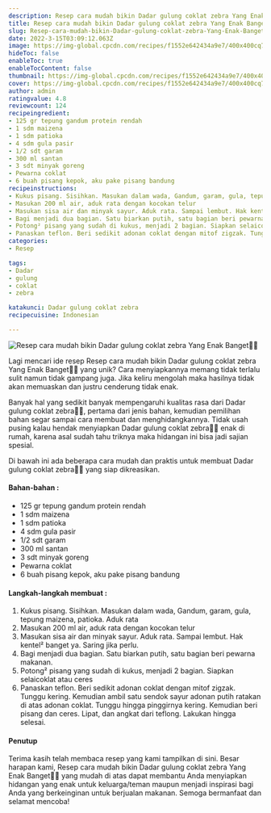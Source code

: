 ```yaml
---
description: Resep cara mudah bikin Dadar gulung coklat zebra Yang Enak Banget"
title: Resep cara mudah bikin Dadar gulung coklat zebra Yang Enak Banget
slug: Resep-cara-mudah-bikin-Dadar-gulung-coklat-zebra-Yang-Enak-Banget
date: 2022-3-15T03:09:12.063Z
image: https://img-global.cpcdn.com/recipes/f1552e642434a9e7/400x400cq70/photo.jpg
hideToc: false
enableToc: true
enableTocContent: false
thumbnail: https://img-global.cpcdn.com/recipes/f1552e642434a9e7/400x400cq70/photo.jpg
cover: https://img-global.cpcdn.com/recipes/f1552e642434a9e7/400x400cq70/photo.jpg
author: admin
ratingvalue: 4.8
reviewcount: 124
recipeingredient:
- 125 gr tepung gandum protein rendah
- 1 sdm maizena
- 1 sdm patioka
- 4 sdm gula pasir
- 1/2 sdt garam
- 300 ml santan
- 3 sdt minyak goreng
- Pewarna coklat
- 6 buah pisang kepok, aku pake pisang bandung
recipeinstructions:
- Kukus pisang. Sisihkan. Masukan dalam wada, Gandum, garam, gula, tepung maizena, patioka. Aduk rata
- Masukan 200 ml air, aduk rata dengan kocokan telur
- Masukan sisa air dan minyak sayur. Aduk rata. Sampai lembut. Hak kentel² banget ya. Saring jika perlu.
- Bagi menjadi dua bagian. Satu biarkan putih, satu bagian beri pewarna makanan.
- Potong² pisang yang sudah di kukus, menjadi 2 bagian. Siapkan selaicoklat atau ceres
- Panaskan teflon. Beri sedikit adonan coklat dengan mitof zigzak. Tunggu kering. Kemudian ambil satu sendok sayur adonan putih ratakan di atas adonan coklat. Tunggu hingga pinggirnya kering. Kemudian beri pisang dan ceres. Lipat, dan angkat dari teflong. Lakukan hingga selesai.
categories:
- Resep

tags:
- Dadar
- gulung
- coklat
- zebra

katakunci: Dadar gulung coklat zebra
recipecuisine: Indonesian

---
```


![Resep cara mudah bikin Dadar gulung coklat zebra Yang Enak Banget👩‍🍳](https://img-global.cpcdn.com/recipes/f1552e642434a9e7/400x400cq70/photo.jpg)

Lagi mencari ide resep Resep cara mudah bikin Dadar gulung coklat zebra Yang Enak Banget👩‍🍳 yang unik? Cara menyiapkannya memang tidak terlalu sulit namun tidak gampang juga. Jika keliru mengolah maka hasilnya tidak akan memuaskan dan justru cenderung tidak enak.

Banyak hal yang sedikit banyak mempengaruhi kualitas rasa dari Dadar gulung coklat zebra👩‍🍳, pertama dari jenis bahan, kemudian pemilihan bahan segar sampai cara membuat dan menghidangkannya. Tidak usah pusing kalau hendak menyiapkan Dadar gulung coklat zebra👩‍🍳 enak di rumah, karena asal sudah tahu triknya maka hidangan ini bisa jadi sajian spesial.

Di bawah ini ada beberapa cara mudah dan praktis untuk membuat Dadar gulung coklat zebra👩‍🍳 yang siap dikreasikan.

<!--inarticleads1-->

#### Bahan-bahan :

- 125 gr tepung gandum protein rendah
- 1 sdm maizena
- 1 sdm patioka
- 4 sdm gula pasir
- 1/2 sdt garam
- 300 ml santan
- 3 sdt minyak goreng
- Pewarna coklat
- 6 buah pisang kepok, aku pake pisang bandung

<!--inarticleads2-->

#### Langkah-langkah membuat :

1. Kukus pisang. Sisihkan. Masukan dalam wada, Gandum, garam, gula, tepung maizena, patioka. Aduk rata
1. Masukan 200 ml air, aduk rata dengan kocokan telur
1. Masukan sisa air dan minyak sayur. Aduk rata. Sampai lembut. Hak kentel² banget ya. Saring jika perlu.
1. Bagi menjadi dua bagian. Satu biarkan putih, satu bagian beri pewarna makanan.
1. Potong² pisang yang sudah di kukus, menjadi 2 bagian. Siapkan selaicoklat atau ceres
1. Panaskan teflon. Beri sedikit adonan coklat dengan mitof zigzak. Tunggu kering. Kemudian ambil satu sendok sayur adonan putih ratakan di atas adonan coklat. Tunggu hingga pinggirnya kering. Kemudian beri pisang dan ceres. Lipat, dan angkat dari teflong. Lakukan hingga selesai.

#### Penutup

Terima kasih telah membaca resep yang kami tampilkan di sini. Besar harapan kami, Resep cara mudah bikin Dadar gulung coklat zebra Yang Enak Banget👩‍🍳 yang mudah di atas dapat membantu Anda menyiapkan hidangan yang enak untuk keluarga/teman maupun menjadi inspirasi bagi Anda yang berkeinginan untuk berjualan makanan. Semoga bermanfaat dan selamat mencoba!